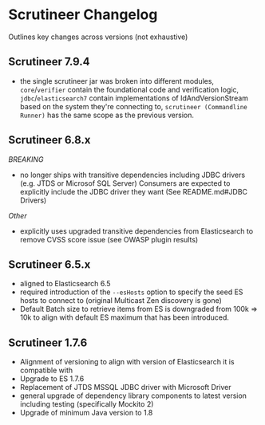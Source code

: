 Scrutineer Changelog
====================

Outlines key changes across versions (not exhaustive)

Scrutineer 7.9.4
-----------------
* the single scrutineer jar was broken into different modules, `core`/`verifier` contain the foundational code and verification
  logic, `jdbc`/`elasticsearch7` contain implementations of IdAndVersionStream based on the system they're connecting to, `scrutineer
  (Commandline Runner)` has the same scope as the previous version.

Scrutineer 6.8.x
-----------------
*BREAKING* 

* no longer ships with transitive dependencies including JDBC drivers (e.g. JTDS or Microsof SQL Server)
  Consumers are expected to explicitly include the JDBC driver they want (See README.md#JDBC Drivers)

*Other*

* explicitly uses upgraded transitive dependencies from Elasticsearch to remove CVSS score issue (see OWASP plugin results)   


Scrutineer 6.5.x
----------------

* aligned to Elasticsearch 6.5
* required introduction of the `--esHosts` option to specify the seed ES hosts to connect to (original Multicast Zen discovery is gone)
* Default Batch size to retrieve items from ES is downgraded from 100k => 10k to align with default ES maximum that has been introduced.

Scrutineer 1.7.6
----------------
* Alignment of versioning to align with version of Elasticsearch it is compatible with
* Upgrade to ES 1.7.6
* Replacement of JTDS MSSQL JDBC driver with Microsoft Driver
* general upgrade of dependency library components to latest version including testing (specifically Mockito 2)
* Upgrade of minimum Java version to 1.8
